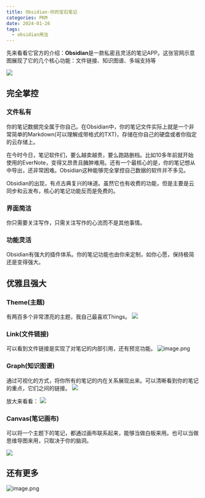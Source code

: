 ```yaml
---
title: Obsidian-你的宝石笔记
categories: PKM
date: 2024-01-26
tags:
  - obsidian用法
---
```


先来看看它官方的介绍：**Obsidian**是一款私密且灵活的笔记APP。这张官网示意图展现了它的几个核心功能：文件链接、知识图谱、多端支持等

![](https://s.draftai.cn/vent/202401251528441.png)


## 完全掌控
### 文件私有
你的笔记数据完全属于你自己。在Obsidian中，你的笔记文件实际上就是一个非常简单的Markdown(可以理解成带格式的TXT)，存储在你自己的硬盘或者你指定的云存储上。

在今时今日，笔记软件们，要么越卖越贵，要么跑路删档。比如10多年前就开始使用的EverNote，变得又昂贵且臃肿难用。还有一个最核心的是，你的笔记想从中导出，还非常困难。Obsidian这种能够完全掌控自己数据的软件并不多见。

Obsidian的出现，有点古典复兴的味道。虽然它也有收费的功能，但是主要是云同步和云发布，核心的笔记功能反而是免费的。
### 界面简洁
你只需要关注写作，只需关注写作的心流而不是其他事情。

### 功能灵活
Obsidian有强大的插件体系。你的笔记功能也由你来定制，如你心愿，保持极简还是变得强大。

## 优雅且强大
### Theme(主题)
有两百多个非常漂亮的主题，我自己最喜欢Things。
![](https://s.draftai.cn/vent/202401251524017.png)

### Link(文件链接)
可以看到文件链接是实现了对笔记的内部引用，还有预览功能。
![image.png](https://s.draftai.cn/vent/20240126082944.png)


### Graph(知识图谱)
通过可视化的方式，将你所有的笔记的内在关系展现出来。可以清晰看到你的笔记的重点，它们之间的链接。
![](https://s.draftai.cn/vent/202401251623601.png)

放大来看看：
![](https://s.draftai.cn/vent/202401251624673.png)



### Canvas(笔记画布)
可以将一个主题下的笔记，都通过画布联系起来，能够当做白板来用。也可以当做思维导图来用，只取决于你的脑洞。

![](https://s.draftai.cn/vent/202401261659703.png)




## 还有更多
![image.png](https://s.draftai.cn/vent/20240126084801.png)
